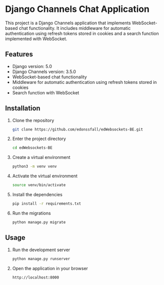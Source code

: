 # Django Channels Chat Application

This project is a Django Channels application that implements WebSocket-based chat functionality. It includes middleware
for automatic authentication using refresh tokens stored in cookies and a search function implemented with WebSocket.

## Features
- Django version: 5.0
- Django Channels version: 3.5.0
- WebSocket-based chat functionality
- Middleware for automatic authentication using refresh tokens stored in cookies
- Search function with WebSocket

## Installation
1. Clone the repository
    ```bash
    git clone https://github.com/edonssfall/edWebsockets-BE.git
    ```
2. Enter the project directory
    ```bash
    cd edWebsockets-BE
    ```
3. Create a virtual environment
    ```bash
    python3 -m venv venv
    ```
4. Activate the virtual environment
    ```bash
    source venv/bin/activate
    ```
5. Install the dependencies
    ```bash
    pip install -r requirements.txt
    ```
6. Run the migrations
    ```bash
    python manage.py migrate
    ```

## Usage
1. Run the development server
    ```bash
    python manage.py runserver
    ```
2. Open the application in your browser
    ```
    http://localhost:8000
    ```
